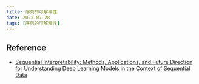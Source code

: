 ```yaml
---
title: 序列的可解释性
date: 2022-07-28
tags: [序列的可解释性]
---
```


## Reference

- [Sequential Interpretability: Methods, Applications, and Future Direction for Understanding Deep Learning Models in the Context of Sequential Data]()